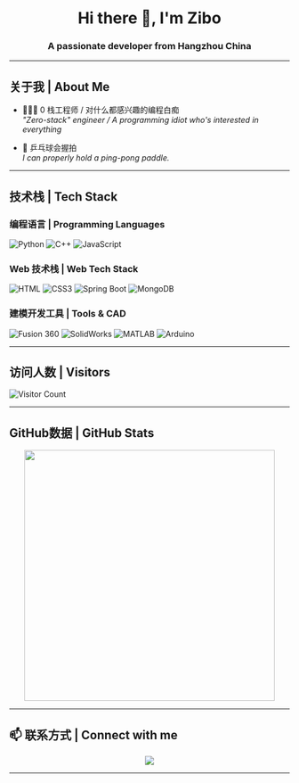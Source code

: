 <h1 align="center">Hi there 👋, I'm Zibo</h1>
<h3 align="center">A passionate developer from Hangzhou China</h3>

---

##  关于我 | About Me

- 👨🏻‍🔬 0 栈工程师 / 对什么都感兴趣的编程白痴  
  *"Zero-stack" engineer / A programming idiot who's interested in everything*

- 🏓 乒乓球会握拍  
  *I can properly hold a ping-pong paddle.*

---

##  技术栈 | Tech Stack

###  编程语言 | Programming Languages
![Python](https://img.shields.io/badge/Python-3776AB?style=for-the-badge&logo=python&logoColor=white)
![C++](https://img.shields.io/badge/C++-00599C?style=for-the-badge&logo=c%2b%2b&logoColor=white)
![JavaScript](https://img.shields.io/badge/JavaScript-F7DF1E?style=for-the-badge&logo=javascript&logoColor=black)

###  Web 技术栈 | Web Tech Stack
![HTML](https://img.shields.io/badge/HTML-239120?style=for-the-badge&logo=html5&logoColor=white)
![CSS3](https://img.shields.io/badge/CSS3-1572B6?style=for-the-badge&logo=css3&logoColor=white)
![Spring Boot](https://img.shields.io/badge/Spring%20Boot-6DB33F?style=for-the-badge&logo=spring-boot&logoColor=white)
![MongoDB](https://img.shields.io/badge/MongoDB-47A248?style=for-the-badge&logo=mongodb&logoColor=white)

###  建模开发工具 | Tools & CAD
![Fusion 360](https://img.shields.io/badge/Fusion%20360-FF6C37?style=for-the-badge&logo=autodesk&logoColor=white)
![SolidWorks](https://img.shields.io/badge/SolidWorks-E2211C?style=for-the-badge&logo=solidworks&logoColor=white)
![MATLAB](https://img.shields.io/badge/MATLAB-0076A8?style=for-the-badge&logo=mathworks&logoColor=white)
![Arduino](https://img.shields.io/badge/Arduino-00979D?style=for-the-badge&logo=arduino&logoColor=white)

---

## 访问人数 | Visitors
![Visitor Count](https://komarev.com/ghpvc/?username=SelfGala&color=lightgrey)

---

##  GitHub数据 | GitHub Stats

<p align="center">
  <img src="https://github-readme-stats.vercel.app/api?username=SelfGala&show_icons=true&theme=default" width="450"/>
  <br/>
</p>

---

## 📫 联系方式 | Connect with me

<p align="center">
  <a href="mailto:DZB180310@outlook.com"><img src="https://img.shields.io/badge/Email-D14836?style=flat&logo=gmail&logoColor=white"/></a>
</p>

---
